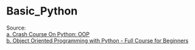 # Basic_Python

Source:
<br>[a. Crash Course On Python: OOP](https://www.coursera.org/learn/python-crash-course/home/module/5)
<br>[b. Object Oriented Programming with Python - Full Course for Beginners](https://www.youtube.com/watch?v=Ej_02ICOIgs)